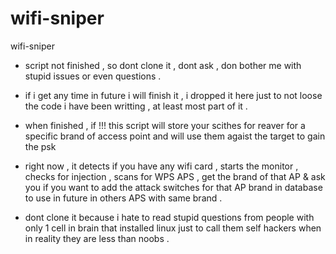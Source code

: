 # wifi-sniper
wifi-sniper

* script not finished , so dont clone it , dont ask , don bother me with stupid issues or even questions .
* if i get any time in future i will finish it , i dropped it here just to not loose the code i have been writting , at least most part of it .


* when finished , if !!! this script will store your scithes for reaver for a specific brand of access point and will use them agaist the target to gain the psk

* right now , it detects if you have any wifi card , starts the monitor , checks for injection , scans for WPS APS , get the brand of that AP & ask you if you want
to add the attack switches for that AP brand in database to use in future in others APS with same brand .

* dont clone it because i hate to read stupid questions from people with only 1 cell in brain that installed linux just to  call them self hackers
when in reality they are less than noobs .
